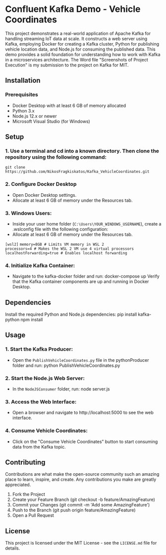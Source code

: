 # Confluent Kafka Demo - Vehicle Coordinates

This project demonstrates a real-world application of Apache Kafka for handling streaming IoT data at scale. It constructs a web server using Kafka, employing Docker for creating a Kafka cluster, Python for publishing vehicle location data, and Node.js for consuming the published data. This demo provides a solid foundation for understanding how to work with Kafka in a microservices architecture. The Word file "Screenshots of Project Execution" is my submission to the project on Kafka for MIT.

## Installation
### Prerequisites
- Docker Desktop with at least 6 GB of memory allocated
- Python 3.x
- Node.js 12.x or newer
- Microsoft Visual Studio (for Windows)

## Setup

### 1. Use a terminal and cd into a known directory. Then clone the repository using the following command:

`git clone https://github.com/NikosFragkiskatos/Kafka_VehicleCoordinates.git`

### 2. Configure Docker Desktop
- Open Docker Desktop settings.
- Allocate at least 6 GB of memory under the Resources tab.

### 3. Windows Users:
- Inside your user home folder (`C:\Users\YOUR_WINDOWS_USERNAME`), create a .wslconfig file with the following configuration:
- Allocate at least 6 GB of memory under the Resources tab.
  
`[wsl2]`
`memory=8GB # Limits VM memory in WSL 2`  
`processors=4 # Makes the WSL 2 VM use 4 virtual processors`  
`localhostForwarding=true # Enables localhost forwarding`

### 4. Initialize Kafka Container:
- Navigate to the kafka-docker folder and run:
docker-compose up
Verify that the Kafka container components are up and running in Docker Desktop.

## Dependencies

Install the required Python and Node.js dependencies:
pip install kafka-python
npm install
## Usage

### 1. Start the Kafka Producer:
- Open the `PublishVehicleCoordinates.py` file in the pythonProducer folder and run:
python PublishVehicleCoordinates.py
### 2. Start the Node.js Web Server:
- In the `NodeJSConsumer` folder, run:
node server.js
### 3. Access the Web Interface:

- Open a browser and navigate to http://localhost:5000 to see the web interface.

### 4. Consume Vehicle Coordinates:

- Click on the "Consume Vehicle Coordinates" button to start consuming data from the Kafka topic.

## Contributing

Contributions are what make the open-source community such an amazing place to learn, inspire, and create. Any contributions you make are greatly appreciated.

1. Fork the Project
2. Create your Feature Branch (git checkout -b feature/AmazingFeature)
3. Commit your Changes (git commit -m 'Add some AmazingFeature')
4. Push to the Branch (git push origin feature/AmazingFeature)
5. Open a Pull Request

## License

This project is licensed under the MIT License - see the `LICENSE.md` file for details.


